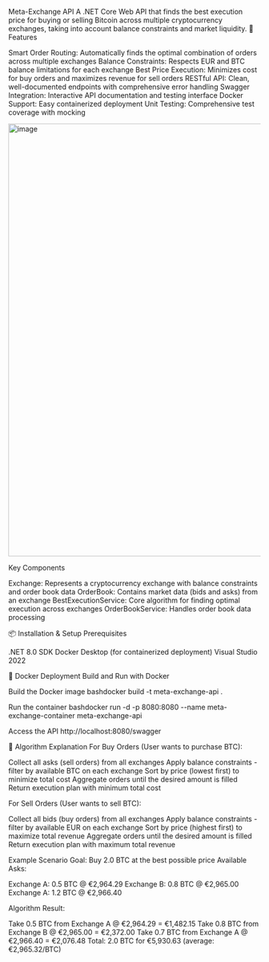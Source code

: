 Meta-Exchange API
A .NET Core Web API that finds the best execution price for buying or selling Bitcoin across multiple cryptocurrency exchanges, taking into account balance constraints and market liquidity.
🚀 Features

Smart Order Routing: Automatically finds the optimal combination of orders across multiple exchanges
Balance Constraints: Respects EUR and BTC balance limitations for each exchange
Best Price Execution: Minimizes cost for buy orders and maximizes revenue for sell orders
RESTful API: Clean, well-documented endpoints with comprehensive error handling
Swagger Integration: Interactive API documentation and testing interface
Docker Support: Easy containerized deployment
Unit Testing: Comprehensive test coverage with mocking

<img width="1378" height="863" alt="image" src="https://github.com/user-attachments/assets/0a617b31-f293-4838-9290-22a429e2ba1e" />

Key Components

Exchange: Represents a cryptocurrency exchange with balance constraints and order book data
OrderBook: Contains market data (bids and asks) from an exchange
BestExecutionService: Core algorithm for finding optimal execution across exchanges
OrderBookService: Handles order book data processing

📦 Installation & Setup
Prerequisites

.NET 8.0 SDK
Docker Desktop (for containerized deployment)
Visual Studio 2022


🐳 Docker Deployment
Build and Run with Docker

Build the Docker image
bashdocker build -t meta-exchange-api .

Run the container
bashdocker run -d -p 8080:8080 --name meta-exchange-container meta-exchange-api

Access the API
http://localhost:8080/swagger


🧮 Algorithm Explanation
For Buy Orders (User wants to purchase BTC):

Collect all asks (sell orders) from all exchanges
Apply balance constraints - filter by available BTC on each exchange
Sort by price (lowest first) to minimize total cost
Aggregate orders until the desired amount is filled
Return execution plan with minimum total cost

For Sell Orders (User wants to sell BTC):

Collect all bids (buy orders) from all exchanges
Apply balance constraints - filter by available EUR on each exchange
Sort by price (highest first) to maximize total revenue
Aggregate orders until the desired amount is filled
Return execution plan with maximum total revenue

Example Scenario
Goal: Buy 2.0 BTC at the best possible price
Available Asks:

Exchange A: 0.5 BTC @ €2,964.29
Exchange B: 0.8 BTC @ €2,965.00
Exchange A: 1.2 BTC @ €2,966.40

Algorithm Result:

Take 0.5 BTC from Exchange A @ €2,964.29 = €1,482.15
Take 0.8 BTC from Exchange B @ €2,965.00 = €2,372.00
Take 0.7 BTC from Exchange A @ €2,966.40 = €2,076.48
Total: 2.0 BTC for €5,930.63 (average: €2,965.32/BTC)
